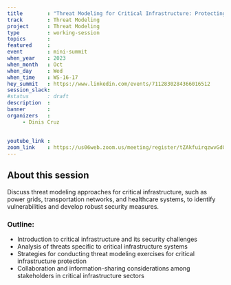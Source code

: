 ```yaml
---
title        : "Threat Modeling for Critical Infrastructure: Protecting Essential Systems( Panel)"
track        : Threat Modeling
project      : Threat Modeling
type         : working-session
topics       : 
featured     :
event        : mini-summit
when_year    : 2023
when_month   : Oct
when_day     : Wed
when_time    : WS-16-17
hey_summit   : https://www.linkedin.com/events/7112830284366016512
session_slack:
#status      : draft
description  :
banner       : 
organizers   :
     - Dinis Cruz
   
     
youtube_link : 
zoom_link    : https://us06web.zoom.us/meeting/register/tZAkfuirqzwvGdOeMT8WodClQkNeRaX1Qn25
---
```


## About this session
Discuss threat modeling approaches for critical infrastructure, such as power grids, transportation networks, and healthcare systems, to identify vulnerabilities and develop robust security measures.

### Outline:
- Introduction to critical infrastructure and its security challenges
- Analysis of threats specific to critical infrastructure systems
- Strategies for conducting threat modeling exercises for critical infrastructure protection
- Collaboration and information-sharing considerations among stakeholders in critical infrastructure sectors
